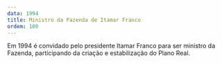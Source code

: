 ```yaml
---
data: 1994
title: Ministro da Fazenda de Itamar Franco
ordem: 100
---
```

Em 1994 é convidado pelo presidente Itamar Franco para ser ministro da Fazenda, participando da criação e estabilização do Plano Real.